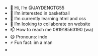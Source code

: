 - 👋 Hi, I’m @JAYDENGTG55
- 👀 I’m interested in basketball
- 🌱 I’m currently learning html and css
- 💞️ I’m looking to collaborate on website
- 📫 How to reach me 081918563190 (wa)
- 😄 Pronouns: indo
- ⚡ Fun fact: im a man
- 

<!---
JAYDENGTG55/JAYDENGTG55 is a ✨ special ✨ repository because its `README.md` (this file) appears on your GitHub profile.
You can click the Preview link to take a look at your changes.
--->
